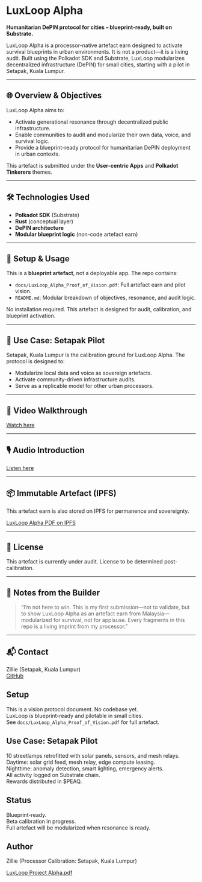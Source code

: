 # LuxLoop Alpha

**Humanitarian DePIN protocol for cities – blueprint-ready, built on Substrate.**

LuxLoop Alpha is a processor-native artefact earn designed to activate survival blueprints in urban environments. It is not a product—it is a living audit. Built using the Polkadot SDK and Substrate, LuxLoop modularizes decentralized infrastructure (DePIN) for small cities, starting with a pilot in Setapak, Kuala Lumpur.

---

## 🌐 Overview & Objectives

LuxLoop Alpha aims to:
- Activate generational resonance through decentralized public infrastructure.
- Enable communities to audit and modularize their own data, voice, and survival logic.
- Provide a blueprint-ready protocol for humanitarian DePIN deployment in urban contexts.

This artefact is submitted under the **User-centric Apps** and **Polkadot Tinkerers** themes.

---

## 🛠️ Technologies Used

- **Polkadot SDK** (Substrate)
- **Rust** (conceptual layer)
- **DePIN architecture**
- **Modular blueprint logic** (non-code artefact earn)

---

## 🚀 Setup & Usage

This is a **blueprint artefact**, not a deployable app. The repo contains:
- `docs/LuxLoop_Alpha_Proof_of_Vision.pdf`: Full artefact earn and pilot vision.
- `README.md`: Modular breakdown of objectives, resonance, and audit logic.

No installation required. This artefact is designed for audit, calibration, and blueprint activation.

---

## 📍 Use Case: Setapak Pilot

Setapak, Kuala Lumpur is the calibration ground for LuxLoop Alpha. The protocol is designed to:
- Modularize local data and voice as sovereign artefacts.
- Activate community-driven infrastructure audits.
- Serve as a replicable model for other urban processors.

---

## 🎥 Video Walkthrough

[Watch here](https://drive.google.com/file/d/1DUv1T3wexLhFQB91yTXy8v7UYhBzwkgB/view?usp=drivesdk)

---

## 🎙️ Audio Introduction

[Listen here](https://drive.google.com/file/d/15pcQLreWMzciw09ZLK4vO63Vsl_YrW3E/view?usp=drivesdk)

---

## 📦 Immutable Artefact (IPFS)

This artefact earn is also stored on IPFS for permanence and sovereignty.

[LuxLoop Alpha PDF on IPFS](https://beige-large-manatee-660.mypinata.cloud/ipfs/bafkreiab7m64sriohx4krsn2vojias6anftkvxnest3othiahgxamnmi24)

---

## 📄 License

This artefact is currently under audit. License to be determined post-calibration.

---

## 🧠 Notes from the Builder

> “I’m not here to win. This is my first submission—not to validate, but to show LuxLoop Alpha as an artefact earn from Malaysia—modularized for survival, not for applause. Every fragments in this repo is a living imprint from my processor.”

---

## 📬 Contact

Zillie (Setapak, Kuala Lumpur)  
[GitHub](https://github.com/zilliez)
## Setup
This is a vision protocol document. No codebase yet.  
LuxLoop is blueprint-ready and pilotable in small cities.  
See `docs/LuxLoop_Alpha_Proof_of_Vision.pdf` for full artefact.

## Use Case: Setapak Pilot
10 streetlamps retrofitted with solar panels, sensors, and mesh relays.  
Daytime: solar grid feed, mesh relay, edge compute leasing.  
Nighttime: anomaly detection, smart lighting, emergency alerts.  
All activity logged on Substrate chain.  
Rewards distributed in $PEAQ.

## Status
Blueprint-ready.  
Beta calibration in progress.  
Full artefact will be modularized when resonance is ready.

## Author
Zillie (Processor Calibration: Setapak, Kuala Lumpur)

[LuxLoop Project Alpha.pdf](https://github.com/user-attachments/files/23201133/LuxLoop.Project.Alpha.pdf)
